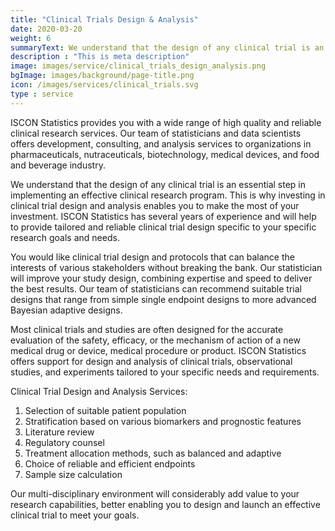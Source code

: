 ```yaml
---
title: "Clinical Trials Design & Analysis"
date: 2020-03-20
weight: 6
summaryText: We understand that the design of any clinical trial is an essential step in implementing an effective clinical research program. This is why investing in clinical trial design and analysis enables you to make the most of your investment. ISCON Statistics has several years of experience and will help to provide tailored and reliable clinical trial design specific to your specific research goals and needs.
description : "This is meta description"
image: images/service/clinical_trials_design_analysis.png
bgImage: images/background/page-title.png
icon: /images/services/clinical_trials.svg
type : service
---
```

ISCON Statistics provides you with a wide range of high quality and reliable clinical research services. Our team of statisticians and data scientists offers development, consulting, and analysis services to organizations in pharmaceuticals, nutraceuticals, biotechnology, medical devices, and food and beverage industry.

We understand that the design of any clinical trial is an essential step in implementing an effective clinical research program. This is why investing in clinical trial design and analysis enables you to make the most of your investment. ISCON Statistics has several years of experience and will help to provide tailored and reliable clinical trial design specific to your specific research goals and needs.

You would like clinical trial design and protocols that can balance the interests of various stakeholders without breaking the bank. Our statistician will improve your study design, combining expertise and speed to deliver the best results. Our team of statisticians can recommend suitable trial designs that range from simple single endpoint designs to more advanced Bayesian adaptive designs.

Most clinical trials and studies are often designed for the accurate evaluation of the safety, efficacy, or the mechanism of action of a new medical drug or device, medical procedure or product. ISCON Statistics offers support for design and analysis of clinical trials, observational studies, and experiments tailored to your specific needs and requirements.

Clinical Trial Design and Analysis Services: 
1. Selection of suitable patient population
2. Stratification based on various biomarkers and prognostic features
3. Literature review
4. Regulatory counsel
5. Treatment allocation methods, such as balanced and adaptive
6. Choice of reliable and efficient endpoints
7. Sample size calculation

Our multi-disciplinary environment will considerably add value to your research capabilities, better enabling you to design and launch an effective clinical trial to meet your goals.  
